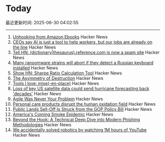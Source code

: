 # Today

最近更新时间: 2025-06-30 04:02:55

--- 
1. [Unhooking from Amazon Ebooks](https://remysharp.com/2025/06/29/unhooking-from-amazon-ebooks) Hacker News
2. [CEOs say AI is just a tool to help workers, but our jobs are already on the line](https://gizmodo.com/ceos-are-quietly-telling-us-the-truth-ai-is-replacing-you-2000621907) Hacker News
3. [Tell HN: (dictionary|thesaurus).reference.com is now a spam site](https://news.ycombinator.com/item?id=44415289) Hacker News
4. [Many ransomware strains will abort if they detect a Russian keyboard installed](https://krebsonsecurity.com/2021/05/try-this-one-weird-trick-russian-hackers-hate/) Hacker News
5. [Show HN: Sharpe Ratio Calculation Tool](https://www.fundratios.com/) Hacker News
6. [The Asymmetry of Destruction](https://passingtime.substack.com/p/the-asymmetry-of-destruction) Hacker News
7. [Tools I love: mise(-en-place)](https://blog.vbang.dk/2025/06/29/tools-i-love-mise/) Hacker News
8. [Loss of key US satellite data could send hurricane forecasting back 'decades'](https://www.theguardian.com/us-news/2025/jun/28/noaa-cuts-hurricane-forecasting-climate) Hacker News
9. [Agile Was Never Your Problem](https://thecynical.dev/posts/agile-was-never-your-problem/) Hacker News
10. [Personal care products disrupt the human oxidation field](https://www.science.org/doi/10.1126/sciadv.ads7908) Hacker News
11. [Public Lands Sell-Off Is Struck from the GOP Policy Bill](https://www.nytimes.com/2025/06/28/climate/public-lands-sell-off-dropped-mike-lee.html) Hacker News
12. [America's Coming Smoke Epidemic](https://www.theatlantic.com/science/archive/2025/06/wildfire-smoke-epidemic/683343/) Hacker News
13. [Beyond the Hook: A Technical Deep Dive into Modern Phishing Methodologies](https://blog.quarkslab.com/./technical-dive-into-modern-phishing.html) Hacker News
14. [We accidentally solved robotics by watching 1M hours of YouTube](https://ksagar.bearblog.dev/vjepa/) Hacker News
